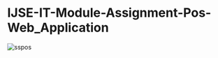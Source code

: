 # IJSE-IT-Module-Assignment-Pos-Web_Application

![sspos](https://github.com/kaligu/IJSE-IT-Module-Assignment-Pos-Web_Application/assets/101045808/da4d5041-f09b-4918-9898-2420b6a4b2f8)
